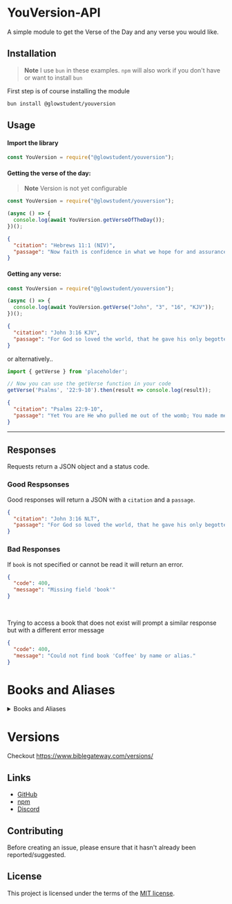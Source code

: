 # YouVersion-API

A simple module to get the Verse of the Day and any verse you would like.

## Installation

> **Note**
> I use `bun` in these examples. `npm` will also work if you don't have or want to install `bun`

First step is of course installing the module

```bash
bun install @glowstudent/youversion
```

## Usage

#### Import the library

```javascript
const YouVersion = require("@glowstudent/youversion");
```

#### Getting the verse of the day:

> **Note**
> Version is not yet configurable

```javascript
const YouVersion = require("@glowstudent/youversion");

(async () => {
  console.log(await YouVersion.getVerseOfTheDay());
})();
```

```json
{
  "citation": "Hebrews 11:1 (NIV)",
  "passage": "Now faith is confidence in what we hope for and assurance about what we do not see."
}
```

#### Getting any verse:

```javascript
const YouVersion = require("@glowstudent/youversion");

(async () => {
  console.log(await YouVersion.getVerse("John", "3", "16", "KJV"));
})();
```
```json
{
  "citation": "John 3:16 KJV",
  "passage": "For God so loved the world, that he gave his only begotten Son, that whosoever believeth in him should not perish, but have everlasting life."
}
```

or alternatively..

```js
import { getVerse } from 'placeholder';

// Now you can use the getVerse function in your code
getVerse('Psalms', '22:9-10').then(result => console.log(result));
```

```json
{
  "citation": "Psalms 22:9-10",
  "passage": "Yet You are He who pulled me out of the womb; You made me trust when on my mother’s breasts. I was cast upon You from birth; From my mother’s womb You have been my God.",
}
```

---

## Responses

Requests return a JSON object and a status code.

### Good Respsonses

Good responses will return a JSON with a `citation` and a `passage`.

```json
{
  "citation": "John 3:16 NLT",
  "passage": "For God so loved the world, that he gave his only begotten Son, that whosoever believeth in him should not perish, but have everlasting life."
}
```

### Bad Responses

If `book` is not specified or cannot be read it will return an error.

```json
{
  "code": 400,
  "message": "Missing field 'book'"
}
```

<br>

Trying to access a book that does not exist will prompt a similar response but with a different error message

```json
{
  "code": 400,
  "message": "Could not find book 'Coffee' by name or alias."
}
```

# Books and Aliases

<details>
<summary>Books and Aliases</summary>

| Book              | Alias |
| ----------------- | ----- |
| Genesis           | GEN   |
| Exodus            | EXO   |
| Leviticus         | LEV   |
| Numbers           | NUM   |
| Deuteronomy       | DEU   |
| Joshua            | JOS   |
| Judges            | JDG   |
| Ruth              | RUT   |
| 1st Samuel        | 1SA   |
| 2nd Samuel        | 2SA   |
| 1st Kings         | 1KI   |
| 2nd Kings         | 2KI   |
| 1st Chronicles    | 1CH   |
| 2nd Chronicles    | 2CH   |
| Ezra              | EZR   |
| Nehemiah          | NEH   |
| Esther            | EST   |
| Job               | JOB   |
| Psalms            | PSA   |
| Proverbs          | PRO   |
| Ecclesiastes      | ECC   |
| Song of Songs     | SNG   |
| Isaiah            | ISA   |
| Jeremiah          | JER   |
| Lamentations      | LAM   |
| Ezekiel           | EZK   |
| Daniel            | DAN   |
| Hosea             | HOS   |
| Joel              | JOL   |
| Amos              | AMO   |
| Obadiah           | OBA   |
| Jonah             | JON   |
| Micah             | MIC   |
| Nahum             | NAM   |
| Habakkuk          | HAB   |
| Zephaniah         | ZEP   |
| Haggai            | HAG   |
| Zechariah         | ZEC   |
| Malachi           | MAL   |
| Matthew           | MAT   |
| Mark              | MRK   |
| Luke              | LUK   |
| John              | JHN   |
| Acts              | ACT   |
| Romans            | ROM   |
| 1st Corinthians   | 1CO   |
| 2nd Corinthians   | 2CO   |
| Galatians         | GAL   |
| Ephesians         | EPH   |
| Philippians       | PHP   |
| Colossians        | COL   |
| 1st Thessalonians | 1TH   |
| 2nd Thessalonians | 2TH   |
| 1st Timothy       | 1TI   |
| 2nd Timothy       | 2TI   |
| Titus             | TIT   |
| Philemon          | PHM   |
| Hebrews           | HEB   |
| James             | JAS   |
| 1st Peter         | 1PE   |
| 2nd Peter         | 2PE   |
| 1st John          | 1JN   |
| 2nd John          | 2JN   |
| 3rd John          | 3JN   |
| Jude              | JUD   |
| Revelation        | REV   |

</details>

# Versions

Checkout https://www.biblegateway.com/versions/

## Links

- [GitHub](https://github.com/cvyx/YouVersionAPI)
- [npm](https://www.npmjs.com/package/@glowstudent/youversion)
- [Discord](https://discord.gg/4wM63P7ZUd)

## Contributing

Before creating an issue, please ensure that it hasn't already been reported/suggested.

## License

This project is licensed under the terms of the
[MIT license](/LICENSE).
